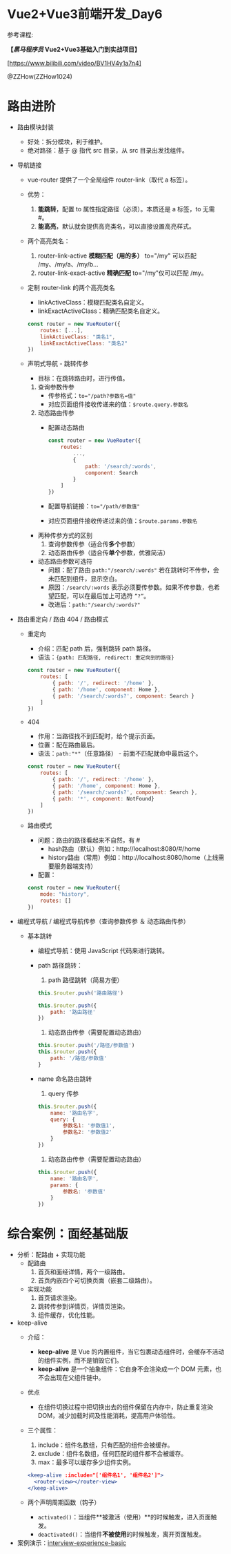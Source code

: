 # Vue2+Vue3前端开发_Day6

参考课程:

**【*黑马程序员* Vue2+Vue3基础入门到实战项目】**

[https://www.bilibili.com/video/BV1HV4y1a7n4]

@ZZHow(ZZHow1024)

# 路由进阶

- 路由模块封装
    - 好处：拆分模块，利于维护。
    - 绝对路径：基于 @ 指代 src 目录，从 src 目录出发找组件。
- 导航链接
    - vue-router 提供了一个全局组件 router-link（取代 a 标签）。
    - 优势：
        1. **能跳转**，配置 to 属性指定路径（必须）。本质还是 a 标签，to 无需 #。
        2. **能高亮**，默认就会提供高亮类名，可以直接设置高亮样式。
    - 两个高亮类名：
        1. router-link-active **模糊匹配（用的多）**
        to="/my" 可以匹配 /my、/my/a、/my/b…
        2. router-link-exact-active **精确匹配**
        to="/my"仅可以匹配 /my。
    - 定制 router-link 的两个高亮类名
        - linkActiveClass：模糊匹配类名自定义。
        - linkExactActiveClass：精确匹配类名自定义。
        
        ```jsx
        const router = new VueRouter({
        	routes: [...],
        	linkActiveClass: "类名1",
        	linkExactActiveClass: "类名2"
        })
        ```
        
    - 声明式导航 - 跳转传参
        - 目标：在跳转路由时，进行传值。
        1. 查询参数传参
            - 传参格式：`to="/path?参数名=值"`
            - 对应页面组件接收传递来的值：`$route.query.参数名`
        2. 动态路由传参
            - 配置动态路由
                
                ```jsx
                const router = new VueRouter({
                	routes:
                		...,
                		{
                			path: '/search/:words',
                			component: Search
                		}
                	]
                })
                ```
                
            - 配置导航链接：`to="/path/参数值"`
            - 对应页面组件接收传递过来的值：`$route.params.参数名`
        - 两种传参方式的区别
            1. 查询参数传参（适合传**多个**参数）
            2. 动态路由传参（适合传**单个**参数，优雅简洁）
        - 动态路由参数可选符
            - 问题：配了路由 `path:"/search/:words"` 若在跳转时不传参，会未匹配到组件，显示空白。
            - 原因：`/search/:words` 表示必须要传参数。如果不传参数，也希望匹配，可以在最后加上可选符 `”?”`。
            - 改进后：`path:"/search/:words?"`
- 路由重定向 / 路由 404 / 路由模式
    - 重定向
        - 介绍：匹配 path 后，强制跳转 path 路径。
        - 语法：`{path: 匹配路径, redirect: 重定向到的路径}`
        
        ```jsx
        const router = new VueRouter({
        	routes: [
        		{ path: '/', redirect: '/home' },
        		{ path: '/home', component: Home },
        		{ path: '/search/:words?', component: Search }
        	]
        })
        ```
        
    - 404
        - 作用：当路径找不到匹配时，给个提示页面。
        - 位置：配在路由最后。
        - 语法：`path:"*"`（任意路径） - 前面不匹配就命中最后这个。
        
        ```jsx
        const router = new VueRouter({
        	routes: [
        		{ path: '/', redirect: '/home' },
        		{ path: '/home', component: Home },
        		{ path: '/search/:words?', component: Search },
        		{ path: '*', component: NotFound}
        	]
        })
        ```
        
    - 路由模式
        - 问题：路由的路径看起来不自然，有 #
            - hash路由（默认）例如：http://localhost:8080/#/home
            - history路由（常用）例如：http://localhost:8080/home（上线需要服务器端支持）
        - 配置：
        
        ```jsx
        const router = new VueRouter({
        	mode: "history",
        	routes: []
        })
        ```
        
- 编程式导航 / 编程式导航传参（查询参数传参 ＆ 动态路由传参）
    - 基本跳转
        - 编程式导航：使用 JavaScript 代码来进行跳转。
        - path 路径跳转：
            1. path 路径跳转（简易方便）
            
            ```jsx
            this.$router.push('路由路径')
            
            this.$router.push({
            	path: '路由路径'
            })
            ```
            
            1. 动态路由传参（需要配置动态路由）
            
            ```jsx
            this.$router.push('/路径/参数值')
            this.$router.push({
            	path: '/路径/参数值'
            }
            ```
            
        - name 命名路由跳转
            1. query 传参
            
            ```jsx
            this.$router.push({
            	name: '路由名字',
            	query: {
            		参数名1: '参数值1',
            		参数名2: '参数值2'
            	}
            })
            ```
            
            1. 动态路由传参（需要配置动态路由）
            
            ```jsx
            this.$router.push({
            	name: '路由名字',
            	params: {
            		参数名: '参数值'
            	}
            })
            ```
            

# 综合案例：面经基础版

- 分析：配路由 + 实现功能
    - 配路由
        1. 首页和面经详情，两个一级路由。
        2. 首页内嵌四个可切换页面（嵌套二级路由）。
    - 实现功能
        1. 首页请求渲染。
        2. 跳转传参到详情页，详情页渲染。
        3. 组件缓存，优化性能。
- keep-alive
    - 介绍：
        - **keep-alive** 是 Vue 的内置组件，当它包裹动态组件时，会缓存不活动的组件实例，而不是销毁它们。
        - **keep-alive** 是一个抽象组件：它自身不会渲染成一个 DOM 元素，也不会出现在父组件链中。
    - 优点
        - 在组件切换过程中把切换出去的组件保留在内存中，防止重复渲染 DOM，减少加载时间及性能消耗，提高用户体验性。
    - 三个属性：
        1. include：组件名数组，只有匹配的组件会被缓存。
        2. exclude：组件名数组，任何匹配的组件都不会被缓存。
        3. max：最多可以缓存多少组件实例。
        
        ```jsx
        <keep-alive :include="['组件名1', '组件名2']">
          <router-view></router-view>
        </keep-alive>
        ```
        
    - 两个声明周期函数（钩子）
        - `activated()`：当组件**被激活（使用）**的时候触发，进入页面触发。
        - `deactivated()`：当组件**不被使用**的时候触发，离开页面触发。
- 案例演示：[interview-experience-basic](https://github.com/ZZHow1024/Vue-Learning/tree/main/Day6/interview-experience-basic)
